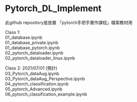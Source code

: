 # Pytorch_DL_Implement

此github repository是放置 「pytorch手把手實作課程」檔案教材用

Class 1:<br>
01_database.ipynb <br>
01_database_private.ipynb <br>
01_database_pytorch.ipynb <br>
02_pytorch_dataloader.ipynb <br>
02_pytorch_dataloader_linux.ipynb <br>


Class 2: 2021/07/01 (預計) <br>
03_Pytorch_dataAug.ipynb<br>
03_Pytorch_dataAug_Perspective.ipynb <br>
04_pytorch_classification.ipynb <br>
05_pytorch_Advanced.ipynb <br>
06_pytorch_classification_example.ipynb<br>
